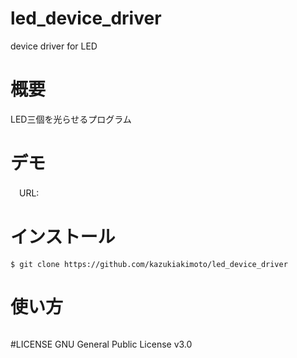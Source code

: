 # led_device_driver
device driver for LED

# 概要
LED三個を光らせるプログラム

# デモ
　URL:
 
# インストール
~~~
$ git clone https://github.com/kazukiakimoto/led_device_driver
~~~

# 使い方
~~~

~~~


#LICENSE
GNU General Public License v3.0
